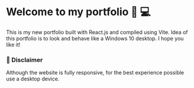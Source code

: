 
# Welcome to my portfolio 🚀 💻

This is my new portfolio built with React.js and compiled using Vite. Idea of this portfolio is to look and behave like a Windows 10 desktop. I hope you like it!

### 🚨 Disclaimer

Although the website is fully responsive, for the best experience possible use a desktop device.



